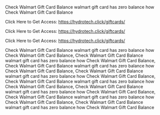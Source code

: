 Check Walmart Gift Card Balance walmart gift card has zero balance how Check Walmart Gift Card Balance

Click Here to Get Access: https://hydrotech.click/giftcards/

Click Here to Get Access: https://hydrotech.click/giftcards/

Click Here to Get Access: https://hydrotech.click/giftcards/

Check Walmart Gift Card Balance walmart gift card has zero balance how Check Walmart Gift Card Balance, Check Walmart Gift Card Balance walmart gift card has zero balance how Check Walmart Gift Card Balance, Check Walmart Gift Card Balance walmart gift card has zero balance how Check Walmart Gift Card Balance, Check Walmart Gift Card Balance walmart gift card has zero balance how Check Walmart Gift Card Balance, Check Walmart Gift Card Balance walmart gift card has zero balance how Check Walmart Gift Card Balance, Check Walmart Gift Card Balance walmart gift card has zero balance how Check Walmart Gift Card Balance, Check Walmart Gift Card Balance walmart gift card has zero balance how Check Walmart Gift Card Balance, Check Walmart Gift Card Balance walmart gift card has zero balance how Check Walmart Gift Card Balance
